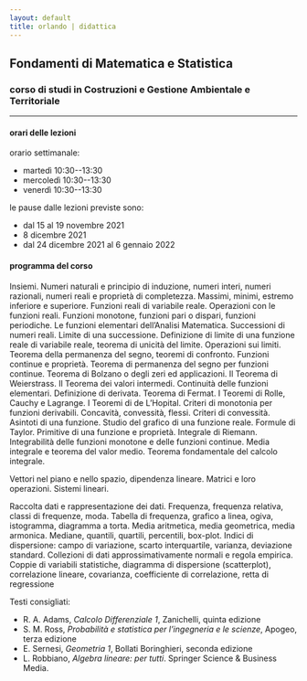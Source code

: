 ```yaml
---
layout: default
title: orlando | didattica
---
```


## Fondamenti di Matematica e Statistica
### corso di studi in Costruzioni e Gestione Ambientale e Territoriale 


--- 

#### orari delle lezioni

orario settimanale: 
- martedì 10:30--13:30
- mercoledì 10:30--13:30
- venerdì 10:30--13:30

le pause dalle lezioni previste sono: 
- dal 15 al 19 novembre 2021
- 8 dicembre 2021
- dal 24 dicembre 2021 al 6 gennaio 2022

#### programma del corso

Insiemi. Numeri naturali e principio di induzione, numeri interi, numeri razionali, numeri reali e proprietà di completezza. Massimi, minimi, estremo inferiore e superiore. Funzioni reali di variabile reale. Operazioni con le funzioni reali. Funzioni monotone, funzioni pari o dispari, funzioni periodiche. Le funzioni elementari dell’Analisi Matematica. Successioni di numeri reali. Limite di una successione. Definizione di limite di una funzione reale di variabile reale, teorema di unicità del limite. Operazioni sui limiti. Teorema della permanenza del segno, teoremi di confronto. Funzioni continue e proprietà. Teorema di permanenza del segno per funzioni continue. Teorema di Bolzano o degli zeri ed applicazioni. Il Teorema di Weierstrass. Il Teorema dei valori intermedi. Continuità delle funzioni elementari. Definizione di derivata. Teorema di Fermat. I Teoremi di Rolle, Cauchy e Lagrange. I Teoremi di de L’Hopital. Criteri di monotonia per funzioni derivabili. Concavità, convessità, flessi. Criteri di convessità. Asintoti di una funzione. Studio del grafico di una funzione reale. Formule di Taylor. Primitive di una funzione e proprietà. Integrale di Riemann. Integrabilità delle funzioni monotone e delle funzioni continue. Media integrale e teorema del valor medio. Teorema fondamentale del calcolo integrale. 

Vettori nel piano e nello spazio, dipendenza lineare. Matrici e loro operazioni. Sistemi lineari.

Raccolta dati e rappresentazione dei dati. Frequenza, frequenza relativa, classi di frequenze, moda. Tabella di frequenza, grafico a linea, ogiva, istogramma, diagramma a torta. Media aritmetica, media geometrica, media armonica. Mediane, quantili, quartili, percentili, box-plot. Indici di dispersione: campo di variazione, scarto interquartile, varianza, deviazione standard. Collezioni di dati approssimativamente normali e regola empirica. Coppie di variabili statistiche, diagramma di dispersione (scatterplot), correlazione lineare, covarianza, coefficiente di correlazione, retta di regressione
 
Testi consigliati: 

- R. A. Adams, *Calcolo Differenziale 1*, Zanichelli, quinta edizione
- S. M. Ross, *Probabilità e statistica per l’ingegneria e le scienze*, Apogeo, terza edizione
- E. Sernesi, *Geometria 1*, Bollati Boringhieri, seconda edizione
- L. Robbiano, *Algebra lineare: per tutti*. Springer Science & Business Media.